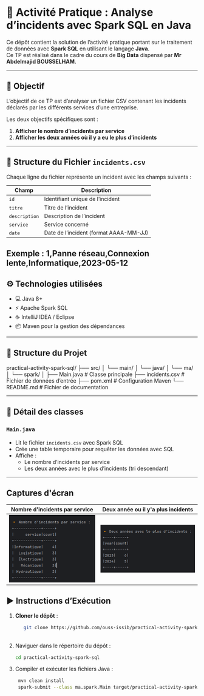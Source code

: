 # 🧠 Activité Pratique : Analyse d’incidents avec Spark SQL en Java

Ce dépôt contient la solution de l’activité pratique portant sur le traitement de données avec **Spark SQL** en utilisant le langage **Java**.  
Ce TP est réalisé dans le cadre du cours de **Big Data** dispensé par **Mr Abdelmajid BOUSSELHAM**.

---

## 🎯 Objectif

L’objectif de ce TP est d’analyser un fichier CSV contenant les incidents déclarés par les différents services d’une entreprise.

Les deux objectifs spécifiques sont :

1. **Afficher le nombre d’incidents par service**
2. **Afficher les deux années où il y a eu le plus d’incidents**

---

## 📁 Structure du Fichier `incidents.csv`

Chaque ligne du fichier représente un incident avec les champs suivants :

| Champ        | Description                            |
|--------------|----------------------------------------|
| `id`         | Identifiant unique de l’incident       |
| `titre`      | Titre de l’incident                    |
| `description`| Description de l’incident              |
| `service`    | Service concerné                       |
| `date`       | Date de l’incident (format AAAA-MM-JJ) |

**Exemple** :
1,Panne réseau,Connexion lente,Informatique,2023-05-12
---


## ⚙️ Technologies utilisées

- 💻 Java 8+
- ⚡ Apache Spark SQL
- ☕ IntelliJ IDEA / Eclipse
- 📦 Maven pour la gestion des dépendances

---

## 📂 Structure du Projet

practical-activity-spark-sql/
├── src/
│ └── main/
│ └── java/
│ └── ma/
│ └── spark/
│ ├── Main.java # Classe principale
├── incidents.csv # Fichier de données d’entrée
├── pom.xml # Configuration Maven
└── README.md # Fichier de documentation


---

## 📌 Détail des classes

### `Main.java`

- Lit le fichier `incidents.csv` avec Spark SQL
- Crée une table temporaire pour requêter les données avec SQL
- Affiche :
  - Le nombre d’incidents par service
  - Les deux années avec le plus d’incidents (tri descendant)

---

## Captures d'écran

| Nombre d'incidents par service | Deux année ou il y'a plus incidents | 
|---|---|
| ![](./captures/nbr_par_service.png) | ![](./captures/max_per_year.png) | 

## ▶️ Instructions d’Exécution
1. **Cloner le dépôt** :
   ```bash
      git clone https://github.com/ouss-issib/practical-activity-spark-sql.git
      
2. Naviguer dans le répertoire du dépôt :
   ```bash
   cd practical-activity-spark-sql  

3. Compiler et exécuter les fichiers Java :
   ```bash
    mvn clean install
    spark-submit --class ma.spark.Main target/practical-activity-spark-sql-1.0-SNAPSHOT.jar


